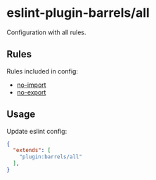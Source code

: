 # eslint-plugin-barrels/all

Configuration with all rules.

## Rules

Rules included in config:

* [no-import](../../rules/no-import/README.md)
* [no-export](../../rules/no-export/README.md)

## Usage

Update eslint config:

```json
{
  "extends": [
    "plugin:barrels/all"
  ],
}
```